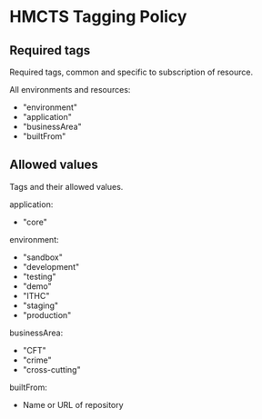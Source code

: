 # HMCTS Tagging Policy 

## Required tags
Required tags, common and specific to subscription of resource.

All environments and resources: 
 - "environment"
 - "application"
 - "businessArea"
 - "builtFrom"
     
## Allowed values
Tags and their allowed values.

application:
 - "core"

environment:
 - "sandbox"
 - "development"
 - "testing"
 - "demo"
 - "ITHC"
 - "staging"
 - "production"
 
businessArea:
 - "CFT"
 - "crime"
 - "cross-cutting"
 
 builtFrom: 
 - Name or URL of repository
